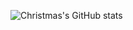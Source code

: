 
![Christmas's GitHub stats](https://github-readme-stats.vercel.app/api?username=Blackwen&show_icons=true&theme=nord)
